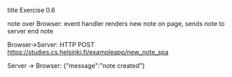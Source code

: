 title Exercise 0.6

note over Browser:
event handler renders new note on page, sends note to server
end note

Browser->Server: HTTP POST https://studies.cs.helsinki.fi/exampleapp/new_note_spa

Server -> Browser: {"message":"note created"}

